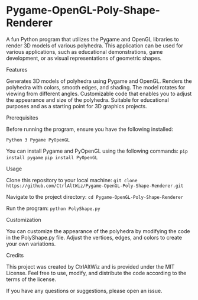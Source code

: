 # Pygame-OpenGL-Poly-Shape-Renderer
A fun Python program that utilizes the Pygame and OpenGL libraries to render 3D models of various polyhedra. This application can be used for various applications, such as educational demonstrations, game development, or as visual representations of geometric shapes.

Features

Generates 3D models of polyhedra using Pygame and OpenGL.
Renders the polyhedra with colors, smooth edges, and shading.
The model rotates for viewing from different angles.
Customizable code that enables you to adjust the appearance and size of the polyhedra.
Suitable for educational purposes and as a starting point for 3D graphics projects.

Prerequisites

Before running the program, ensure you have the following installed:

`Python 3
Pygame
PyOpenGL`

You can install Pygame and PyOpenGL using the following commands:
`pip install pygame`
`pip install PyOpenGL`

Usage

Clone this repository to your local machine:
`git clone https://github.com/CtrlAltWiz/Pygame-OpenGL-Poly-Shape-Renderer.git`

Navigate to the project directory:
`cd Pygame-OpenGL-Poly-Shape-Renderer`

Run the program:
`python PolyShape.py`

Customization

You can customize the appearance of the polyhedra by modifying the code in the PolyShape.py file. Adjust the vertices, edges, and colors to create your own variations.

Credits

This project was created by CtrlAltWiz and is provided under the MIT License. Feel free to use, modify, and distribute the code according to the terms of the license.

If you have any questions or suggestions, please open an issue.
